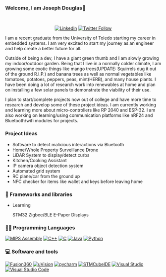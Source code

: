 ### Welcome, I am Joseph Douglas👋
<!-- This is for visitor count <img align="right" src="https://visitor-badge.laobi.icu/badge?page_id=jowdow.jowdow">-->
<p align="center">
  <td width="50%">

&nbsp;<p align="center">[![Linkedin](https://img.shields.io/badge/linked-in-369?style=flat-square&logo=linkedin&logoColor=white&color=blue)](https://www.linkedin.com/in/joseph-douglas937/)
<a href="https://twitter.com/jowdow2"><img alt="Twitter Follow" src="https://img.shields.io/twitter/follow/jowdow2?style=flat-square&color=09f&labelColor=black&logo=twitter&label=Twitter"></a>

  </p>
  </td>
</p>

  I am a recent graduate from the University of Toledo starting my career in embedded systems. I am very excited to start my journey as an engineer and help create a better future for all. 

  Outside of being a dev, I have a giant green thumb and I am slowly growing my indoor/outdoor garden. Being that I live in a normally colder climate, I am growing some exotic things like mango trees(UPDATE: Squirrels dug it out of the ground R.I.P.) and banana trees as well as normal vegetables like tomatoes, potatoes, peppers, peas, mint(HERB), and many house plants. I have been doing a lot of research work into renewables at home and plan on installing a few solar panels to demonstrate the viability of their use.

  I plan to start/complete projects now out of college and have more time to research and develop some of these project ideas. I am currently working and learning more about micro-controllers like RP 2040 and ESP-32. I am also working on learning/using communication platforms like nRF24 and Bluetooth/wifi modules for projects.

### Project Ideas
- Software to detect malicious interactions via Bluetooth
- Home/Whole Property Surveillance Drone
- LiDAR System to display/detect curbs
- Kitchen/Cooking Assistant
- IP camera object detection system
- Automated grid system
- RC plane/car from the ground up
- NFC checker for items like wallet and keys before leaving home

### 🧰 Frameworks and libraries
- Learning

  STM32
  Zigbee/BLE
  E-Paper Displays
  


### 👨‍💻 Programming Languages

<p>
    <a href="https://github.com/search?q=user%3ADenverCoder1+language%3Aassembly"><img alt="MIPS Assembly" src="https://custom-icon-badges.herokuapp.com/badge/Assembly-525252.svg?logo=asm-hex&logoColor=white"></a>
    <a href="https://github.com/search?q=user%3ADenverCoder1+language%3Acpp"><img alt="C++" src="https://custom-icon-badges.herokuapp.com/badge/C++-9C033A.svg?logo=cpp2&logoColor=white"></a>
  <a href="https://github.com/search?q=user%3ADenverCoder1+language%3Ac"><img alt="C" src="https://img.shields.io/badge/C-00599C?logo=c&logoColor=white"></a>
    <a href="https://github.com/search?q=user%3ADenverCoder1+language%3Ajava"><img alt="Java" src="https://img.shields.io/badge/Java-007396.svg?logo=java&logoColor=white"></a>
    <a href="https://github.com/search?q=user%3ADenverCoder1+language%3Apython"><img alt="Python" src="https://img.shields.io/badge/Python-14354C.svg?logo=python&logoColor=white"></a>
    
</p>


### 💻 Software and tools

<p>
    <a href="#"><img alt="Fusion360" src="https://img.shields.io/badge/-Fusion360-orange?style=flat&logo=autodesk"></a>
    <a href="#"><img alt="uVision" src="https://img.shields.io/badge/-Keil®%20MDK%20uVision-lightblue?style=flat&logo=arm"></a>
    <a href="#"><img alt="pycharm" src="https://img.shields.io/badge/-PyCharm-green?style=flat&logo=PyCharm"></a>
    <!-- <a href="#"><img alt="Zigbee" src="https://img.shields.io/badge/Zigbee-0078d7.svg?logo=Zigbee&logoColor=white"></a>-->
    <!-- <a href="#"><img alt="Bluetooth" src="https://img.shields.io/badge/Bluetooth-0078d7.svg?logo=Bluetooth&logoColor=white"></a>-->
    <a href="#"><img alt="STMCubeIDE" src="https://img.shields.io/badge/STMicroelectronics-0078d7.svg?logo=STMicroelectronics&logoColor=white"></a>
    <a href="#"><img alt="Visual Studio" src="https://img.shields.io/badge/Visual%20Studio-0078d7.svg?logo=visual-studio&logoColor=white"></a>
    <a href="#"><img alt="Visual Studio Code" src="https://img.shields.io/badge/Visual%20Studio%20Code-0078d7.svg?logo=visual-studio-code&logoColor=white"></a>
</p>
